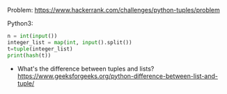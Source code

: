 Problem: https://www.hackerrank.com/challenges/python-tuples/problem

Python3:
```python
n = int(input())
integer_list = map(int, input().split())
t=tuple(integer_list)
print(hash(t))
```

- What's the difference between tuples and lists? https://www.geeksforgeeks.org/python-difference-between-list-and-tuple/
